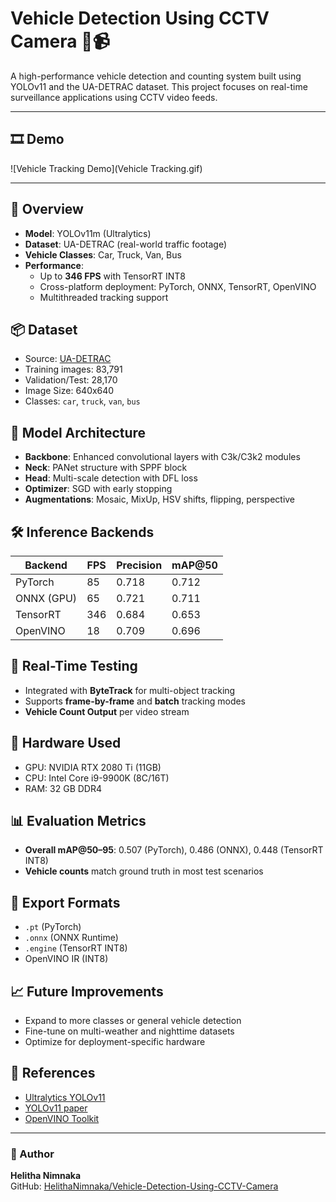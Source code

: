 # Vehicle Detection Using CCTV Camera 🚗📹

A high-performance vehicle detection and counting system built using YOLOv11 and the UA-DETRAC dataset. This project focuses on real-time surveillance applications using CCTV video feeds.

---

## 🎞️ Demo

![Vehicle Tracking Demo](Vehicle Tracking.gif)

---
## 🚀 Overview

- **Model**: YOLOv11m (Ultralytics)
- **Dataset**: UA-DETRAC (real-world traffic footage)
- **Vehicle Classes**: Car, Truck, Van, Bus
- **Performance**:
  - Up to **346 FPS** with TensorRT INT8
  - Cross-platform deployment: PyTorch, ONNX, TensorRT, OpenVINO
  - Multithreaded tracking support

## 📦 Dataset

- Source: [UA-DETRAC](https://www.kaggle.com/datasets/dtrnngc/ua-detrac-dataset)
- Training images: 83,791  
- Validation/Test: 28,170  
- Image Size: 640x640  
- Classes: `car`, `truck`, `van`, `bus`

## 🧠 Model Architecture

- **Backbone**: Enhanced convolutional layers with C3k/C3k2 modules
- **Neck**: PANet structure with SPPF block
- **Head**: Multi-scale detection with DFL loss
- **Optimizer**: SGD with early stopping
- **Augmentations**: Mosaic, MixUp, HSV shifts, flipping, perspective

## 🛠️ Inference Backends

| Backend     | FPS  | Precision | mAP@50 |
|-------------|------|-----------|--------|
| PyTorch     | 85   | 0.718     | 0.712  |
| ONNX (GPU)  | 65   | 0.721     | 0.711  |
| TensorRT    | 346  | 0.684     | 0.653  |
| OpenVINO    | 18   | 0.709     | 0.696  |

## 🧪 Real-Time Testing

- Integrated with **ByteTrack** for multi-object tracking
- Supports **frame-by-frame** and **batch** tracking modes
- **Vehicle Count Output** per video stream

## 🧰 Hardware Used

- GPU: NVIDIA RTX 2080 Ti (11GB)
- CPU: Intel Core i9-9900K (8C/16T)
- RAM: 32 GB DDR4

## 📊 Evaluation Metrics

- **Overall mAP@50–95**: 0.507 (PyTorch), 0.486 (ONNX), 0.448 (TensorRT INT8)
- **Vehicle counts** match ground truth in most test scenarios

## 🔄 Export Formats

- `.pt` (PyTorch)
- `.onnx` (ONNX Runtime)
- `.engine` (TensorRT INT8)
- OpenVINO IR (INT8)

## 📈 Future Improvements

- Expand to more classes or general vehicle detection
- Fine-tune on multi-weather and nighttime datasets
- Optimize for deployment-specific hardware

## 📎 References

- [Ultralytics YOLOv11](https://github.com/ultralytics/ultralytics)
- [YOLOv11 paper](https://arxiv.org/html/2410.17725v1)
- [OpenVINO Toolkit](https://docs.openvino.ai/2025/index.html)

---

### 👤 Author

**Helitha Nimnaka**  
GitHub: [HelithaNimnaka/Vehicle-Detection-Using-CCTV-Camera](https://github.com/HelithaNimnaka/Vehicle-Detection-Using-CCTV-Camera)
